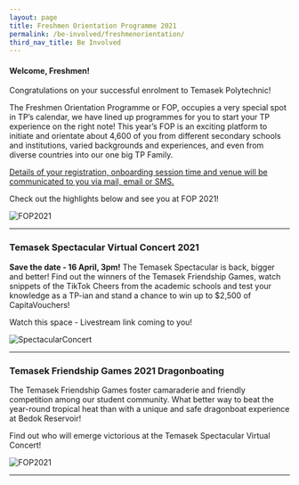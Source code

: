 ```yaml
---
layout: page
title: Freshmen Orientation Programme 2021
permalink: /be-involved/freshmenorientation/
third_nav_title: Be Involved
---
```

#### Welcome, Freshmen!

Congratulations on your successful enrolment to Temasek Polytechnic!

The Freshmen Orientation Programme or FOP, occupies a very special spot in TP’s calendar, we have lined up programmes for you to start your TP experience on the right note! This year’s FOP is an exciting platform to initiate and orientate about 4,600 of you from different secondary schools and institutions, varied backgrounds and experiences, and even from diverse countries into our one big TP Family. 

<u>Details of your registration, onboarding session time and venue will be communicated to you via mail, email or SMS.</u>

Check out the highlights below and see you at FOP 2021!

![FOP2021]({{site.baseurl}}/images/BeInvolved-FOPschedule2021.png)

---
### Temasek Spectacular Virtual Concert 2021

<b>Save the date - 16 April, 3pm!</b> The Temasek Spectacular is back, bigger and better! Find out the winners of the Temasek Friendship Games, watch snippets of the TikTok Cheers from the academic schools and test your knowledge as a TP-ian and stand a chance to win up to $2,500 of CapitaVouchers!

Watch this space - Livestream link coming to you!

![SpectacularConcert]({{site.baseurl}}/images/BeInvolved-SpectacularSquare.png)

---
### Temasek Friendship Games 2021 Dragonboating

The Temasek Friendship Games foster camaraderie and friendly competition among our student community. What better way to beat the year-round tropical heat than with a unique and safe dragonboat experience at Bedok Reservoir!

Find out who will emerge victorious at the Temasek Spectacular Virtual Concert!

![FOP2021]({{site.baseurl}}/images/BeInvolved-FriendshipgamesSquare.png)

---
